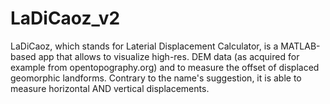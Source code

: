 # LaDiCaoz_v2
LaDiCaoz, which stands for Laterial Displacement Calculator, is a MATLAB-based app that allows to visualize high-res. DEM data (as acquired for example from opentopography.org) and to measure the offset of displaced geomorphic landforms. Contrary to the name's suggestion, it is able to measure horizontal AND vertical displacements.
